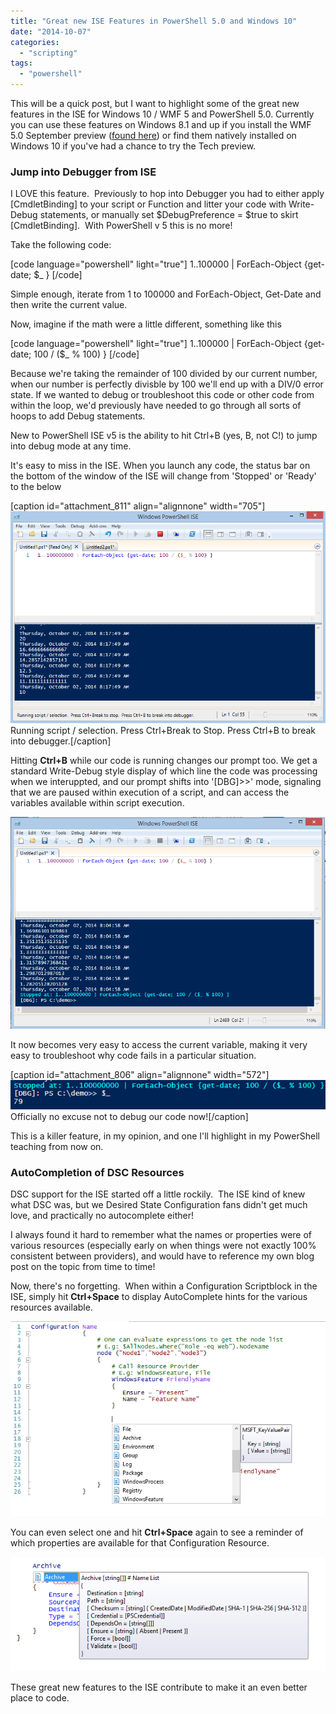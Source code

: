 ```yaml
---
title: "Great new ISE Features in PowerShell 5.0 and Windows 10"
date: "2014-10-07"
categories: 
  - "scripting"
tags: 
  - "powershell"
---
```


This will be a quick post, but I want to highlight some of the great new features in the ISE for Windows 10 / WMF 5 and PowerShell 5.0. Currently you can use these features on Windows 8.1 and up if you install the WMF 5.0 September preview ([found here](http://blogs.msdn.com/b/powershell/archive/2014/09/04/windows-management-framework-5-0-preview-september-2014-is-now-available.aspx)) or find them natively installed on Windows 10 if you've had a chance to try the Tech preview.

### Jump into Debugger from ISE

I LOVE this feature.  Previously to hop into Debugger you had to either apply \[CmdletBinding\] to your script or Function and litter your code with Write-Debug statements, or manually set $DebugPreference = $true to skirt \[CmdletBinding\].  With PowerShell v 5 this is no more!

Take the following code:

\[code language="powershell" light="true"\] 1..100000 | ForEach-Object {get-date; $\_ } \[/code\]

Simple enough, iterate from 1 to 100000 and ForEach-Object, Get-Date and then write the current value.

Now, imagine if the math were a little different, something like this

\[code language="powershell" light="true"\] 1..100000 | ForEach-Object {get-date; 100 / ($\_ % 100) } \[/code\]

Because we're taking the remainder of 100 divided by our current number, when our number is perfectly divisble by 100 we'll end up with a DIV/0 error state. If we wanted to debug or troubleshoot this code or other code from within the loop, we'd previously have needed to go through all sorts of hoops to add Debug statements.

New to PowerShell ISE v5 is the ability to hit Ctrl+B (yes, B, not C!) to jump into debug mode at any time.

It's easy to miss in the ISE. When you launch any code, the status bar on the bottom of the window of the ISE will change from 'Stopped' or 'Ready' to the below

\[caption id="attachment\_811" align="alignnone" width="705"\][![Running script / selection. Press Ctrl+Break to Stop. Press Ctrl+B to break into debugger.](images/v5isechanges011.png)](https://foxdeploy.files.wordpress.com/2014/10/v5isechanges011.png) Running script / selection. Press Ctrl+Break to Stop. Press Ctrl+B to break into debugger.\[/caption\]

Hitting **Ctrl+B** while our code is running changes our prompt too. We get a standard Write-Debug style display of which line the code was processing when we interuppted, and our prompt shifts into '\[DBG\]>>' mode, signaling that we are paused within execution of a script, and can access the variables available within script execution.

[![v5ISEchanges02](images/v5isechanges02.png)](https://foxdeploy.files.wordpress.com/2014/10/v5isechanges02.png)

It now becomes very easy to access the current variable, making it very easy to troubleshoot why code fails in a particular situation.

\[caption id="attachment\_806" align="alignnone" width="572"\]![v5ISEchanges03](images/v5isechanges03.png) Officially no excuse not to debug our code now!\[/caption\]

This is a killer feature, in my opinion, and one I'll highlight in my PowerShell teaching from now on.

### AutoCompletion of DSC Resources

DSC support for the ISE started off a little rockily.  The ISE kind of knew what DSC was, but we Desired State Configuration fans didn't get much love, and practically no autocomplete either!

I always found it hard to remember what the names or properties were of various resources (especially early on when things were not exactly 100% consistent between providers), and would have to reference my own blog post on the topic from time to time!

Now, there's no forgetting.  When within a Configuration Scriptblock in the ISE, simply hit **Ctrl+Space** to display AutoComplete hints for the various resources available.

[![v5ISEchanges04](images/v5isechanges04.png)](https://foxdeploy.files.wordpress.com/2014/10/v5isechanges04.png)

You can even select one and hit **Ctrl+Space** again to see a reminder of which properties are available for that Configuration Resource.

![v5ISEchanges05](images/v5isechanges05.png)

These great new features to the ISE contribute to make it an even better place to code.
